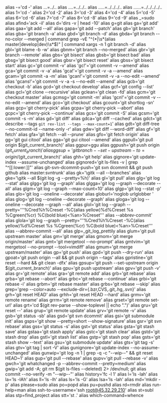 alias -='cd -'
alias ...=../..
alias ....=../../..
alias .....=../../../..
alias ......=../../../../..
alias 1='cd -'
alias 2='cd -2'
alias 3='cd -3'
alias 4='cd -4'
alias 5='cd -5'
alias 6='cd -6'
alias 7='cd -7'
alias 8='cd -8'
alias 9='cd -9'
alias _=sudo
alias afind='ack -il'
alias d='dirs -v | head -10'
alias g=git
alias ga='git add'
alias gaa='git add --all'
alias gapa='git add --patch'
alias gb='git branch'
alias gba='git branch -a'
alias gbd='git branch -d'
alias gbda='git branch --no-color --merged | command grep -vE "^(\*|\s*(alias master|develop|dev)\s*$)" | command xargs -n 1 git branch -d'
alias gbl='git blame -b -w'
alias gbnm='git branch --no-merged'
alias gbr='git branch --remote'
alias gbs='git bisect'
alias gbsb='git bisect bad'
alias gbsg='git bisect good'
alias gbsr='git bisect reset'
alias gbss='git bisect start'
alias gc='git commit -v'
alias 'gc!'='git commit -v --amend'
alias gca='git commit -v -a'
alias 'gca!'='git commit -v -a --amend'
alias gcam='git commit -a -m'
alias 'gcan!'='git commit -v -a --no-edit --amend'
alias 'gcans!'='git commit -v -a -s --no-edit --amend'
alias gcb='git checkout -b'
alias gcd='git checkout develop'
alias gcf='git config --list'
alias gcl='git clone --recursive'
alias gclean='git clean -fd'
alias gcm='git checkout master'
alias gcmsg='git commit -m'
alias 'gcn!'='git commit -v --no-edit --amend'
alias gco='git checkout'
alias gcount='git shortlog -sn'
alias gcp='git cherry-pick'
alias gcpa='git cherry-pick --abort'
alias gcpc='git cherry-pick --continue'
alias gcs='git commit -S'
alias gcsm='git commit -s -m'
alias gd='git diff'
alias gdca='git diff --cached'
alias gdct='git describe --tags `git rev-list --tags --max-count=1`'
alias gdt='git diff-tree --no-commit-id --name-only -r'
alias gdw='git diff --word-diff'
alias gf='git fetch'
alias gfa='git fetch --all --prune'
alias gfo='git fetch origin'
alias gg='git gui citool'
alias gga='git gui citool --amend'
alias ggpull='git pull origin $(git_current_branch)'
alias ggpur=ggu
alias ggpush='git push origin $(git_current_branch)'
alias ggsup='git branch --set-upstream-to=origin/$(git_current_branch)'
alias ghh='git help'
alias gignore='git update-index --assume-unchanged'
alias gignored='git ls-files -v | grep "^[[:lower:]]"'
alias git-svn-dcommit-push='git svn dcommit && git push github alias master:svntrunk'
alias gk='\gitk --all --branches'
alias gke='\gitk --all $(git log -g --pretty=%h)'
alias gl='git pull'
alias glg='git log --stat'
alias glgg='git log --graph'
alias glgga='git log --graph --decorate --all'
alias glgm='git log --graph --max-count=10'
alias glgp='git log --stat -p'
alias glo='git log --oneline --decorate'
alias globurl='noglob urlglobber '
alias glog='git log --oneline --decorate --graph'
alias gloga='git log --oneline --decorate --graph --all'
alias glol='git log --graph --pretty='\''%Cred%h%Creset -%C(alias yellow)%d%Creset %s %Cgreen(%cr) %C(bold blue)<%an>%Creset'\'' alias --abbrev-commit'
alias glola='git log --graph --pretty='\''%Cred%h%Creset -%C(alias yellow)%d%Creset %s %Cgreen(%cr) %C(bold blue)<%an>%Creset'\'' alias --abbrev-commit --all'
alias glp=_git_log_prettily
alias glum='git pull upstream master'
alias gm='git merge'
alias gmom='git merge origin/master'
alias gmt='git mergetool --no-prompt'
alias gmtvim='git mergetool --no-prompt --tool=vimdiff'
alias gmum='git merge upstream/master'
alias gp='git push'
alias gpd='git push --dry-run'
alias gpoat='git push origin --all && git push origin --tags'
alias gpristine='git reset --hard && git clean -dfx'
alias gpsup='git push --set-upstream origin $(git_current_branch)'
alias gpu='git push upstream'
alias gpv='git push -v'
alias gr='git remote'
alias gra='git remote add'
alias grb='git rebase'
alias grba='git rebase --abort'
alias grbc='git rebase --continue'
alias grbi='git rebase -i'
alias grbm='git rebase master'
alias grbs='git rebase --skip'
alias grep='grep  --color=auto --exclude-dir={.bzr,CVS,.git,.hg,.svn}'
alias grh='git reset HEAD'
alias grhh='git reset HEAD --hard'
alias grmv='git remote rename'
alias grrm='git remote remove'
alias grset='git remote set-url'
alias grt='cd $(git rev-parse --show-toplevel || echo ".")'
alias gru='git reset --'
alias grup='git remote update'
alias grv='git remote -v'
alias gsb='git status -sb'
alias gsd='git svn dcommit'
alias gsi='git submodule init'
alias gsps='git show --pretty=short --show-signature'
alias gsr='git svn rebase'
alias gss='git status -s'
alias gst='git status'
alias gsta='git stash save'
alias gstaa='git stash apply'
alias gstc='git stash clear'
alias gstd='git stash drop'
alias gstl='git stash list'
alias gstp='git stash pop'
alias gsts='git stash show --text'
alias gsu='git submodule update'
alias gts='git tag -s'
alias gtv='git tag | sort -V'
alias gunignore='git update-index --no-assume-unchanged'
alias gunwip='git log -n 1 | grep -q -c "\-\-wip\-\-" && git reset HEAD~1'
alias gup='git pull --rebase'
alias gupv='git pull --rebase -v'
alias gwch='git whatchanged -p --abbrev-commit --pretty=medium'
alias gwip='git add -A; git rm $(git ls-files --deleted) 2> /dev/null; git alias commit --no-verify -m "--wip--"'
alias history='fc -l 1'
alias l='ls -lah'
alias la='ls -lAh'
alias ll='ls -lh'
alias ls='ls -G'
alias lsa='ls -lah'
alias md='mkdir -p'
alias please=sudo
alias po=popd
alias pu=pushd
alias rd=rmdir
alias run-help=man
alias ssh-to-username='ssh root@45.32.29.210'
alias st=subl
alias stp=find_project
alias stt='st .'
alias which-command=whence
